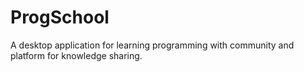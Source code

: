 # ProgSchool
A desktop application for learning programming with community and platform for knowledge sharing.

